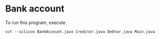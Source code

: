 # Bank account

To run this program, execute

```shell script
vct --silicon BankAccount.java Creditor.java Debtor.java Main.java
```